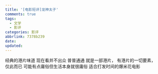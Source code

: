 ```yaml
---
title: '[电影短评]龙神太子'
comments: true
tags:
  - 文学
  - 影评
categories: 影评
abbrlink: 7378b239
date:
updated:
---
```

经典的港片味道
现在看并不出众 普普通通 就是一部港片，
有港片的一切要素，仅此而已
可能有点庸俗但生活本身就很庸俗
适合打发时间的爆米花电影
